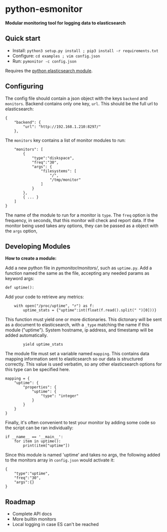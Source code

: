 python-esmonitor
================
**Modular monitoring tool for logging data to elasticsearch**

Quick start
-----------

* Install: `python3 setup.py install ; pip3 install -r requirements.txt`
* Configure: `cd examples ; vim config.json`
* Run: `pymonitor -c config.json`
 
Requires the [python elasticsearch module](https://github.com/elastic/elasticsearch-py).

Configuring
-----------

The config file should contain a json object with the keys `backend` and `monitors`. Backend contains only one key, `url`. This should be the full url to elasticsearch:

```
{
    "backend": {
        "url": "http://192.168.1.210:8297/"
    },
```

The `monitors` key contains a list of monitor modules to run:

```
    "monitors": [
        {
            "type":"diskspace",
            "freq":"30",
            "args": {
                "filesystems": [
                    "/",
                    "/tmp/monitor"
                ]
            }
        },
        { ... }
    ]
}
```

The name of the module to run for a monitor is `type`. The `freq` option is the frequency, in seconds, that this monitor will check and report data. If the monitor being used takes any options, they can be passed as a object with the `args` option,

Developing Modules
------------------

**How to create a module:**

Add a new python file in *pymonitor/monitors/*, such as `uptime.py`. Add a function named the same as the file, accepting any needed params as keyword args:
```
def uptime():
```
Add your code to retrieve any metrics:
```
    with open("/proc/uptime", "r") as f:
        uptime_stats = {"uptime":int(float(f.read().split(" ")[0]))}
```
This function must yield one or more dictionaries. This dictonary will be sent as a document to elasticsearch, with a `_type` matching the name if this module ("uptime"). System hostname, ip address, and timestamp will be added automatically.
```
        yield uptime_stats
```
The module file must set a variable named `mapping`. This contains data mapping information sent to elasticsearch so our data is structured correctly. This value is used verbatim, so any other elasticsearch options for this type can be specified here.
```
mapping = {
    "uptime": {
        "properties": {
            "uptime": {
                "type": "integer"
            }
        }
    }
}
```
Finally, it's often convenient to test your monitor by adding some code so the script can be ran individually:
```
if __name__ == '__main__':
    for item in uptime():
        print(item["uptime"])
```
Since this module is named 'uptime' and takes no args, the following added to the monitors array in `config.json` would activate it:
```
{
    "type":"uptime",
    "freq":"30",
    "args":{}
}
```
Roadmap
-------

* Complete API docs
* More builtin monitors
* Local logging in case ES can't be reached
